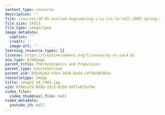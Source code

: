 ```yaml
---
content_type: resource
description: ''
file: /courses/16-01-unified-engineering-i-ii-iii-iv-fall-2005-spring-2006/0700ce750d9b26c5625dd977a875af6e_image2_t8_t903.jpg
file_size: 14311
file_type: image/jpeg
image_metadata:
  caption: ''
  credit: ''
  image-alt: ''
learning_resource_types: []
license: https://creativecommons.org/licenses/by-nc-sa/4.0/
ocw_type: OCWImage
parent_title: Thermodynamics and Propulsion
parent_type: CourseSection
parent_uid: 05b2ba63-43e4-3028-bad4-cdf50e0b363a
resourcetype: Image
title: image2_t8_t903.jpg
uid: 0700ce75-0d9b-26c5-625d-d977a875af6e
video_files:
  video_thumbnail_file: null
video_metadata:
  youtube_id: null
---
```

